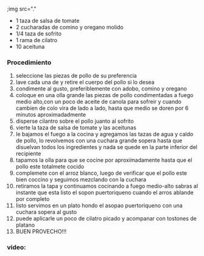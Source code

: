 <div aling="center">
  
;img src="."
- 1 taza de salsa de tomate 
- 2 cucharadas de comino y oregano molido 
- 1/4 taza de sofrito  
- 1 rama de cilatro 
- 10 aceituna 


### Procedimiento 
  1. seleccione las piezas de pollo de su preferencia 
  2. lave cada una de y retire el cuerpo del pollo si lo desea 
  3. condimente al gusto, preferiblemente con adobo, comino y oregano 
  4. coloque en una olla grande las piezas de pollo condimentadas a fuego medio alto,con un poco de aceite de canola para sofreir y cuando cambien de colo vira de lado a lado, hasta que medio se doren por 6 minutos aproximadadmente
  5.  disperse cilantro sobre el pollo juanto al sofrito 
  6.  vierte la taza de salsa de tomate y las aceitunas
  7.  le bajamos el fuego a la cocina y agregamos las tazas de agua y caldo de pollo, lo revolvemos con una cuchara grande sopera hasta que disuelvan todos los ingredientes y nada se quede en la parte inferior del recipiente 
  8.  tapamos la olla para que se cocine por aproximadamente hasta que el pollo este totalmete cocido 
  9.  complemete con el arroz blanco, luego de verificar que el pollo este bien coccino y seguimos mezclando con la cuchara 
  10. retiramos la tapa y continuamos cocinando a fuego medio-alto sabras al instante que esta listo el sopon puertoriqueno cuando el arros ablande por completo 
  11. listo servimos en un plato hondo el asopao puertoriqueno con una cuchara sopera al gusto 
  12. puede aplicarle un poco de cilatro picado y acompanar con tostones de platano 
  13. BUEN PROVECHO!!!
  
  ### video:
  

